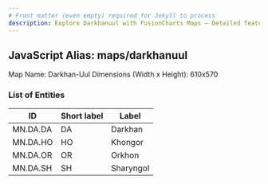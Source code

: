 ```yaml
---
# Front matter (even empty) required for Jekyll to process
description: Explore Darkhanuul with FusionCharts Maps – Detailed features for seamless integration. Try now & enhance your data visualization today! 
---
```


## JavaScript Alias: maps/darkhanuul

Map Name: Darkhan-Uul
Dimensions (Width x Height): 610x570





### List of Entities

ID | Short label | Label
---|---|---|
MN.DA.DA | DA | Darkhan
MN.DA.HO | HO | Khongor
MN.DA.OR | OR | Orkhon
MN.DA.SH | SH | Sharyngol